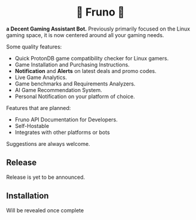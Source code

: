 <h1 align=center>🚀 Fruno 🚀</h1>

<p><b>a Decent Gaming Assistant Bot.</b> Previously primarily focused on the Linux gaming space, it is now centered around all your gaming needs.</p>

Some quality features:
- Quick ProtonDB game compatibility checker for Linux gamers.
- Game Installation and Purchasing Instructions.
- **Notification** and **Alerts** on latest deals and promo codes.
- Live Game Analytics.
- Game benchmarks and Requirements Analyzers.
- AI Game Recommendation System.
- Personal Notification on your platform of choice.

Features that are planned:
- Fruno API Documentation for Developers.
- Self-Hostable
- Integrates with other platforms or bots

Suggestions are always welcome. 

## Release

Release is yet to be announced.

## Installation

Will be revealed once complete